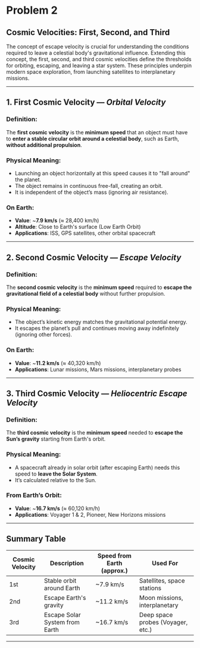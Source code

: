 # Problem 2

## Cosmic Velocities: First, Second, and Third

The concept of escape velocity is crucial for understanding the conditions required to leave a celestial body's gravitational influence. Extending this concept, the first, second, and third cosmic velocities define the thresholds for orbiting, escaping, and leaving a star system. These principles underpin modern space exploration, from launching satellites to interplanetary missions.

---

## 1. First Cosmic Velocity — *Orbital Velocity*

### **Definition**:
The **first cosmic velocity** is the **minimum speed** that an object must have to **enter a stable circular orbit around a celestial body**, such as Earth, **without additional propulsion**.

### **Physical Meaning**:
- Launching an object horizontally at this speed causes it to "fall around" the planet.
- The object remains in continuous free-fall, creating an orbit.
- It is independent of the object’s mass (ignoring air resistance).

### **On Earth**:
- **Value**: ~**7.9 km/s** (≈ 28,400 km/h)
- **Altitude**: Close to Earth's surface (Low Earth Orbit)
- **Applications**: ISS, GPS satellites, other orbital spacecraft

---

## 2. Second Cosmic Velocity — *Escape Velocity*

### **Definition**:
The **second cosmic velocity** is the **minimum speed** required to **escape the gravitational field of a celestial body** without further propulsion.

### **Physical Meaning**:
- The object’s kinetic energy matches the gravitational potential energy.
- It escapes the planet’s pull and continues moving away indefinitely (ignoring other forces).

### **On Earth**:
- **Value**: ~**11.2 km/s** (≈ 40,320 km/h)
- **Applications**: Lunar missions, Mars missions, interplanetary probes

---

## 3. Third Cosmic Velocity — *Heliocentric Escape Velocity*

### **Definition**:
The **third cosmic velocity** is the **minimum speed** needed to **escape the Sun’s gravity** starting from Earth's orbit.

### **Physical Meaning**:
- A spacecraft already in solar orbit (after escaping Earth) needs this speed to **leave the Solar System**.
- It’s calculated relative to the Sun.

### **From Earth’s Orbit**:
- **Value**: ~**16.7 km/s** (≈ 60,120 km/h)
- **Applications**: Voyager 1 & 2, Pioneer, New Horizons missions

---

## Summary Table

| Cosmic Velocity | Description                        | Speed from Earth (approx.) | Used For                          |
|------------------|------------------------------------|-----------------------------|-----------------------------------|
| 1st              | Stable orbit around Earth          | ~7.9 km/s                   | Satellites, space stations        |
| 2nd              | Escape Earth's gravity             | ~11.2 km/s                  | Moon missions, interplanetary     |
| 3rd              | Escape Solar System from Earth     | ~16.7 km/s                  | Deep space probes (Voyager, etc.) |

---
